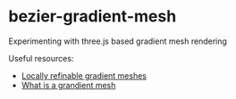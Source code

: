 # bezier-gradient-mesh
Experimenting with three.js based gradient mesh rendering

Useful resources:
<ul>
<li><a href="https://link.springer.com/content/pdf/10.1007%2Fs00371-018-1547-1.pdf">Locally refinable gradient meshes</a></li>
<li><a href="https://twinside.github.io/coon_rendering.html#what-is-a-gradient-mesh">What is a grandient mesh</a></li>
</ul>
